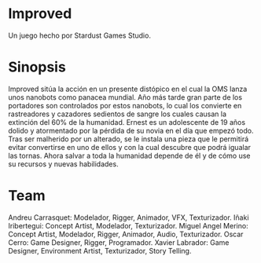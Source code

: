 # Improved
Un juego hecho por Stardust Games Studio.

# Sinopsis
Improved sitúa la acción en un presente distópico en el cual la OMS lanza unos nanobots como panacea mundial. Año más tarde gran parte de los portadores son controlados por estos nanobots, lo cual los convierte en rastreadores y cazadores sedientos de sangre los cuales causan la extinción del 60% de la humanidad.
Ernest es un adolescente de 19 años dolido y atormentado por la pérdida de su novia en el día que empezó todo. Tras ser malherido por un alterado, se le instala una pieza que le permitirá evitar convertirse en uno de ellos y con la cual descubre que podrá igualar las tornas. Ahora salvar a toda la humanidad depende de él y de cómo use su recursos y nuevas habilidades.

# Team

Andreu Carrasquet: Modelador, Rigger, Animador, VFX, Texturizador. <Enter>
Iñaki Iribertegui: Concept Artist, Modelador, Texturizador. <Enter>
Miguel Angel Merino: Concept Artist, Modelador, Rigger, Animador, Audio, Texturizador. <Enter>
Oscar Cerro: Game Designer, Rigger, Programador. <Enter>
Xavier Labrador: Game Designer, Environment Artist, Texturizador, Story Telling. <Enter>
